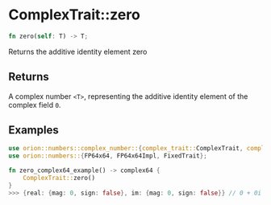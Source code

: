 # ComplexTrait::zero

```rust
fn zero(self: T) -> T;
```
  
Returns the additive identity element zero

## Returns

A complex number `<T>`, representing the additive identity element of the complex field `0`.

## Examples

```rust    
use orion::numbers::complex_number::{complex_trait::ComplexTrait, complex64::complex64};
use orion::numbers::{FP64x64, FP64x64Impl, FixedTrait};

fn zero_complex64_example() -> complex64 {
    ComplexTrait::zero()
}
>>> {real: {mag: 0, sign: false}, im: {mag: 0, sign: false}} // 0 + 0i
```
